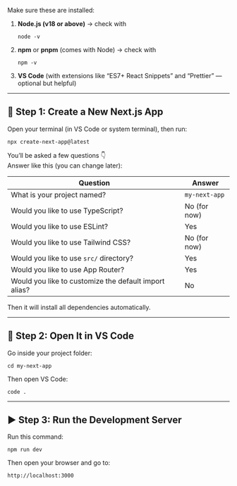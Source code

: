 Make sure these are installed:

1. **Node.js (v18 or above)** → check with
    
    `node -v`
    
2. **npm** or **pnpm** (comes with Node) → check with
    
    `npm -v`
    
3. **VS Code** (with extensions like “ES7+ React Snippets” and “Prettier” — optional but helpful)
    

---

## 🚀 Step 1: Create a New Next.js App

Open your terminal (in VS Code or system terminal), then run:

`npx create-next-app@latest`

You’ll be asked a few questions 👇  
Answer like this (you can change later):

|Question|Answer|
|---|---|
|What is your project named?|`my-next-app`|
|Would you like to use TypeScript?|No (for now)|
|Would you like to use ESLint?|Yes|
|Would you like to use Tailwind CSS?|No (for now)|
|Would you like to use `src/` directory?|Yes|
|Would you like to use App Router?|Yes|
|Would you like to customize the default import alias?|No|

Then it will install all dependencies automatically.

---

## 📂 Step 2: Open It in VS Code

Go inside your project folder:

`cd my-next-app`

Then open VS Code:

`code .`

---

## ▶️ Step 3: Run the Development Server

Run this command:

`npm run dev`

Then open your browser and go to:

`http://localhost:3000`